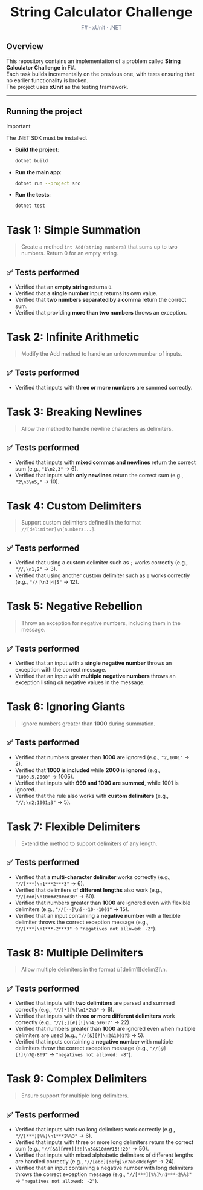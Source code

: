 <h1 align="center" style="margin: 0 0 12px; font-size: 35px;">
    <span style="letter-spacing:0.5px">String Calculator Challenge</span>
</h1>
<p align="center" style="margin:0 0 24px; color:#667085;">
  F# · xUnit · .NET
</p>

## Overview

This repository contains an implementation of a problem called **String Calculator Challenge** in F#.  
Each task builds incrementally on the previous one, with tests ensuring that no earlier functionality is broken.  
The project uses **xUnit** as the testing framework.

---

## Running the project

> [!IMPORTANT]  
> The .NET SDK must be installed.

- **Build the project**:

    ```bash
    dotnet build
    ```

- **Run the main app**:

    ```bash
    dotnet run --project src
    ```

- **Run the tests**:

    ```bash
    dotnet test
    ```


# Task 1: Simple Summation

> Create a method `int Add(string numbers)` that sums up to two numbers. Return 0 for an empty string.

## ✅ Tests performed
- Verified that an **empty string** returns `0`.  
- Verified that a **single number** input returns its own value.  
- Verified that **two numbers separated by a comma** return the correct sum.  
- Verified that providing **more than two numbers** throws an exception.  



# Task 2: Infinite Arithmetic

> Modify the Add method to handle an unknown number of inputs.

## ✅ Tests performed
- Verified that inputs with **three or more numbers** are summed correctly.  



# Task 3: Breaking Newlines

> Allow the method to handle newline characters as delimiters.

## ✅ Tests performed
- Verified that inputs with **mixed commas and newlines** return the correct sum (e.g., `"1\n2,3"` → 6).  
- Verified that inputs with **only newlines** return the correct sum (e.g., `"2\n3\n5,"` → 10).  



# Task 4: Custom Delimiters

> Support custom delimiters defined in the format `//[delimiter]\n[numbers...]`.

## ✅ Tests performed
- Verified that using a custom delimiter such as `;` works correctly (e.g., `"//;\n1;2"` → 3).  
- Verified that using another custom delimiter such as `|` works correctly (e.g., `"//|\n3|4|5"` → 12).  



# Task 5: Negative Rebellion

> Throw an exception for negative numbers, including them in the message.

## ✅ Tests performed
- Verified that an input with a **single negative number** throws an exception with the correct message.  
- Verified that an input with **multiple negative numbers** throws an exception listing *all* negative values in the message.  


# Task 6: Ignoring Giants

> Ignore numbers greater than **1000** during summation.

## ✅ Tests performed
- Verified that numbers greater than **1000** are ignored (e.g., `"2,1001"` → 2).  
- Verified that **1000 is included** while **2000 is ignored** (e.g., `"1000,5,2000"` → 1005).  
- Verified that inputs with **999 and 1000 are summed**, while 1001 is ignored.  
- Verified that the rule also works with **custom delimiters** (e.g., `"//;\n2;1001;3"` → 5). 


# Task 7: Flexible Delimiters

> Extend the method to support delimiters of any length.

## ✅ Tests performed
- Verified that a **multi-character delimiter** works correctly (e.g., `"//[***]\n1***2***3"` → 6).  
- Verified that delimiters of **different lengths** also work (e.g., `"//[###]\n10###20###30"` → 60).  
- Verified that numbers greater than **1000** are ignored even with flexible delimiters (e.g., `"//[--]\n5--10--1001"` → 15).  
- Verified that an input containing a **negative number** with a flexible delimiter throws the correct exception message (e.g., `"//[***]\n1***-2***3"` → `"negatives not allowed: -2"`).  


# Task 8: Multiple Delimiters

> Allow multiple delimiters in the format //[delim1][delim2]\n.

## ✅ Tests performed

- Verified that inputs with **two delimiters** are parsed and summed correctly (e.g., `"//[*][%]\n1*2%3"` → 6).
- Verified that inputs with **three or more different delimiters** work correctly (e.g., `"//[;][#][!]\n4;5#6!7"` → 22).
- Verified that numbers greater than **1000** are ignored even when multiple delimiters are used (e.g., `"//[&][?]\n2&1001?3` → 5).
- Verified that inputs containing a **negative number** with multiple delimiters throw the correct exception message (e.g., `"//[@][!]\n7@-8!9"` → `"negatives not allowed: -8"`).


# Task 9: Complex Delimiters

> Ensure support for multiple long delimiters.

## ✅ Tests performed

- Verified that inputs with two long delimiters work correctly (e.g., `"//[***][%%]\n1***2%%3"` → 6).
- Verified that inputs with three or more long delimiters return the correct sum (e.g., `"//[&&][###][!!]\n5&&10###15!!20"` → 50).
- Verified that inputs with mixed alphabetic delimiters of different lengths are handled correctly (e.g., `"//[abc][defg]\n7abc8defg9"` → 24).
- Verified that an input containing a negative number with long delimiters throws the correct exception message (e.g., `"//[***][%%]\n1***-2%%3"` → `"negatives not allowed: -2"`).